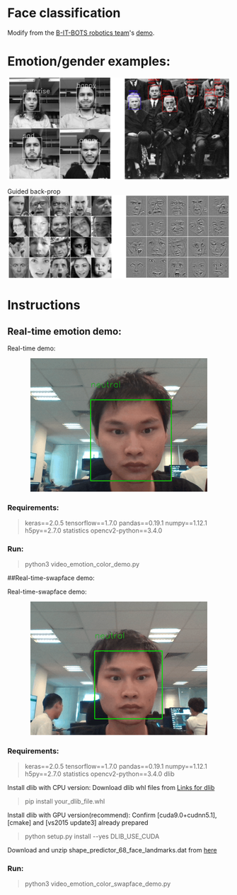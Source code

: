 # Face classification
Modify from the [B-IT-BOTS robotics team](https://mas-group.inf.h-brs.de/?page_id=622)'s [demo](https://github.com/oarriaga/face_classification).

# Emotion/gender examples:

![alt tag](images/demo_results.png)

Guided back-prop
![alt tag](images/gradcam_results.png)


# Instructions

## Real-time emotion demo:

Real-time demo:
<div align='center'>
  <img src='images/color_demo.gif' width='400px'>
</div>

### Requirements:
>keras==2.0.5
>tensorflow==1.7.0
>pandas==0.19.1
>numpy==1.12.1
>h5py==2.7.0
>statistics
>opencv2-python==3.4.0

### Run:
> python3 video_emotion_color_demo.py

##Real-time-swapface demo:

Real-time-swapface demo:
<div align='center'>
  <img src='images/faceswap_demo.gif' width='400px'>
</div>

### Requirements:
>keras==2.0.5
>tensorflow==1.7.0
>pandas==0.19.1
>numpy==1.12.1
>h5py==2.7.0
>statistics
>opencv2-python==3.4.0
>dlib

Install dlib with CPU version:
Download dlib whl files from [Links for dlib](https://pypi.org/simple/dlib/)
>pip install your_dlib_file.whl

Install dlib with GPU version(recommend): 
Confirm [cuda9.0+cudnn5.1],[cmake] and [vs2015 update3] already prepared 
>python setup.py install --yes DLIB_USE_CUDA

Download and unzip shape_predictor_68_face_landmarks.dat from [here](http://dlib.net/files/shape_predictor_68_face_landmarks.dat.bz2)

### Run:
> python3 video_emotion_color_swapface_demo.py